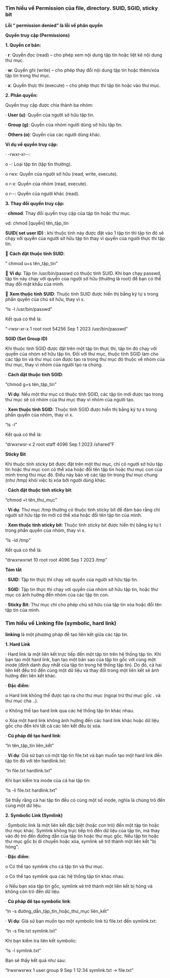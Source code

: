 ### Tìm hiểu về Permission của file, directory. SUID, SGID, sticky bit

**Lỗi “ permission denied” là lỗi về phân quyền** 

**Quyền truy cập (Permissions)**

**1. Quyền cơ bản:**

·     **r**: Quyền đọc (read) – cho phép xem nội dung tập tin hoặc liệt kê nội dung thư mục.

·     **w**: Quyền ghi (write) – cho phép thay đổi nội dung tập tin hoặc thêm/xóa tập tin trong thư mục.

·     **x**: Quyền thực thi (execute) – cho phép thực thi tập tin hoặc vào thư mục.

**2. Phân quyền:**

Quyền truy cập được chia thành ba nhóm:

·     **User (u)**: Quyền của người sở hữu tập tin.

·     **Group (g)**: Quyền của nhóm người dùng sở hữu tập tin.

·     **Others (o)**: Quyền của các người dùng khác.

**Ví dụ về quyền truy cập:**

·     -rwxr-xr--:

o  -: Loại tập tin (tập tin thường).

o  rwx: Quyền của người sở hữu (read, write, execute).

o  r-x: Quyền của nhóm (read, execute).

o  r--: Quyền của người khác (read).

**3. Thay đổi quyền truy cập:**

·     **chmod**: Thay đổi quyền truy cập của tập tin hoặc thư mục.

vd: chmod [quyền] tên_tập_tin

**SUID( set user ID)** : khi thuộc tính này được đặt vào 1 tập tin thì tập tin đó sẽ chạy với quyền của người sở hữu tập tin thay vì quyền của người thực thi tập tin. 

  **Cách đặt thuộc tính SUID**:

“ chmod u+s tên_tập_tin”

 **Ví dụ**: Tập tin /usr/bin/passwd có thuộc tính SUID. Khi bạn chạy passwd, tập tin này chạy với quyền của người sở hữu (thường là root) để bạn có thể thay đổi mật khẩu của mình.

 **Xem thuộc tính SUID**: Thuộc tính SUID được hiển thị bằng ký tự s trong phần quyền của chủ sở hữu, thay vì x.

“ls -l /usr/bin/passwd”

Kết quả có thể là:

“-rwsr-xr-x 1 root root 54256 Sep 1 2023 /usr/bin/passwd”

**SGID (Set Group ID)**

Khi thuộc tính SGID được đặt trên một tập tin thực thi, tập tin đó chạy với quyền của nhóm sở hữu tập tin. Đối với thư mục, thuộc tính SGID làm cho các tập tin và thư mục con được tạo ra trong thư mục đó thuộc về nhóm của thư mục, thay vì nhóm của người tạo ra chúng.

·     **Cách đặt thuộc tính SGID**:

“chmod g+s tên_tập_tin”

·     **Ví dụ**: Nếu một thư mục có thuộc tính SGID, các tập tin mới được tạo trong thư mục sẽ có nhóm của thư mục thay vì nhóm của người tạo.

·     **Xem thuộc tính SGID**: Thuộc tính SGID được hiển thị bằng ký tự s trong phần quyền của nhóm, thay vì x.

“ls -l”

Kết quả có thể là:

“drwxrwsr-x 2 root staff 4096 Sep 1 2023 /shared”F

**Sticky Bit**

Khi thuộc tính sticky bit được đặt trên một thư mục, chỉ có người sở hữu tập tin hoặc thư mục con có thể xóa hoặc đổi tên tập tin hoặc thư mục con của mình trong thư mục đó. Điều này bảo vệ các tập tin trong thư mục chung (như /tmp) khỏi việc bị xóa bởi người dùng khác.

·     **Cách đặt thuộc tính sticky bit**:

“chmod +t tên_thư_mục”

·     **Ví dụ**: Thư mục /tmp thường có thuộc tính sticky bit để đảm bảo rằng chỉ người sở hữu tập tin mới có thể xóa hoặc đổi tên tập tin của mình.

·     **Xem thuộc tính sticky bit**: Thuộc tính sticky bit được hiển thị bằng ký tự t trong phần quyền của nhóm, thay vì x.

“ls -ld /tmp”

Kết quả có thể là:

“drwxrwxrwt 10 root root 4096 Sep 1 2023 /tmp”

**Tóm tắt**

·     **SUID**: Tập tin thực thi chạy với quyền của người sở hữu tập tin.

·     **SGID**: Tập tin thực thi chạy với quyền của nhóm sở hữu tập tin, hoặc thư mục có ảnh hưởng đến nhóm của các tập tin con.

·     **Sticky Bit**: Thư mục chỉ cho phép chủ sở hữu của tập tin xóa hoặc đổi tên tập tin của mình.

### Tìm hiểu về Linking file (symbolic, hard link)

**linking** là một phương pháp để tạo liên kết giữa các tập tin.

**1. Hard Link**

·     Hard link là một liên kết trực tiếp đến một tập tin trên hệ thống tập tin. Khi bạn tạo một hard link, bạn tạo một bản sao của tập tin gốc với cùng một inode (định danh duy nhất của tập tin trong hệ thống tập tin). Do đó, cả hai liên kết đều trỏ đến cùng một dữ liệu và thay đổi trong một liên kết sẽ ảnh hưởng đến liên kết khác.

·     **Đặc điểm**:

o  Hard link không thể được tạo ra cho thư mục (ngoại trừ thư mục gốc . và thư mục cha ..).

o  Không thể tạo hard link qua các hệ thống tập tin khác nhau.

o  Xóa một hard link không ảnh hưởng đến các hard link khác hoặc dữ liệu gốc cho đến khi tất cả các liên kết đều bị xóa.

·     **Cú pháp để tạo hard link**:

“ln tên_tập_tin liên_kết”

·     **Ví dụ**: Giả sử bạn có một tập tin file.txt và bạn muốn tạo một hard link đến tập tin đó với tên hardlink.txt:

“ln file.txt hardlink.txt”

Khi bạn kiểm tra inode của cả hai tập tin:

“ls -li file.txt hardlink.txt”

Sẽ thấy rằng cả hai tập tin đều có cùng một số inode, nghĩa là chúng trỏ đến cùng một dữ liệu.

**2. Symbolic Link (Symlink)**

·     Symbolic link là một liên kết đặc biệt (hoặc con trỏ) đến một tập tin hoặc thư mục khác. Symlink không trực tiếp trỏ đến dữ liệu của tập tin, mà thay vào đó trỏ đến đường dẫn của tập tin hoặc thư mục gốc. Nếu tập tin hoặc thư mục gốc bị di chuyển hoặc xóa, symlink sẽ trở thành một liên kết "bị hỏng".

·     **Đặc điểm**:

o  Có thể tạo symlink cho cả tập tin và thư mục.

o  Có thể tạo symlink qua các hệ thống tập tin khác nhau.

o  Nếu bạn xóa tập tin gốc, symlink sẽ trở thành một liên kết bị hỏng và không còn trỏ đến dữ liệu.

·     **Cú pháp để tạo symbolic link**:

“ln -s đường_dẫn_tập_tin_hoặc_thư_mục liên_kết”

·     **Ví dụ**: Giả sử bạn muốn tạo một symbolic link từ file.txt đến symlink.txt:

“ln -s file.txt symlink.txt”

Khi bạn kiểm tra liên kết symbolic:

“ls -l symlink.txt”

Bạn sẽ thấy kết quả như sau:

“lrwxrwxrwx 1 user group 9 Sep 1 12:34 symlink.txt -> file.txt”